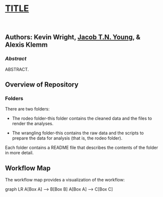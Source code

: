 # **[TITLE]()**

<br>

## Authors: Kevin Wright, [Jacob T.N. Young](https://jacobtnyoung.github.io/), & Alexis Klemm

### ***Abstract***

ABSTRACT.


## Overview of Repository

### Folders

There are two folders:

  * The rodeo folder-this folder contains the cleaned data and the files to render the analyses.
  
  * The wrangling folder-this contains the raw data and the scripts to prepare the data for analysis (that is, the rodeo folder).

Each folder contains a README file that describes the contents of the folder in more detail.
  
## Workflow Map

The workflow map provides a visualization of the workflow:

graph LR
    A[Box A] --> B[Box B]
    A[Box A] --> C[Box C]

